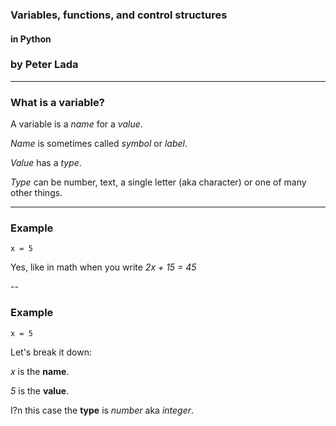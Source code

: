 ### Variables, functions, and control structures
#### in Python
### by Peter Lada

---

### What is a variable?

A variable is a *name* for a *value*.

*Name* is sometimes called *symbol* or *label*.

*Value* has a *type*.

*Type* can be number, text, a single letter (aka character) or one of many other things.

---

### Example

`x = 5`

Yes, like in math when you write *2x + 15 = 45*

--

### Example

`x = 5`

Let's break it down:

*x* is the **name**.

*5* is the **value**.

I?n this case the **type** is *number* aka *integer*.
